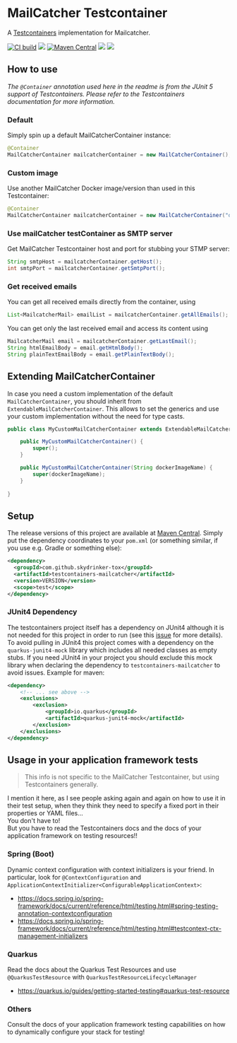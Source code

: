 # MailCatcher Testcontainer

A [Testcontainers](https://www.testcontainers.org/) implementation for Mailcatcher.

[![CI build](https://github.com/skydrinker-tox/testcontainers-mailcatcher/actions/workflows/maven.yml/badge.svg)](https://github.com/skydrinker-tox/testcontainers-mailcatcher/actions/workflows/maven.yml)
[![](https://img.shields.io/github/v/release/skydrinker-tox/testcontainers-mailcatcher?label=Release)](https://github.com/skydrinker-tox/testcontainers-mailcatcher/releases)
[![Maven Central](https://img.shields.io/maven-central/v/io.github.skydrinker-tox/testcontainers-mailcatcher.svg?label=Maven%20Central&color=blue)](https://central.sonatype.com/search?namespace=io.github.skydrinker-tox&name=testcontainers-mailcatcher)
![](https://img.shields.io/github/license/skydrinker-tox/testcontainers-mailcatcher?color=blue)
![](https://img.shields.io/badge/dockage/mailcatcher-0.9.0-blue)

## How to use

_The `@Container` annotation used here in the readme is from the JUnit 5 support of Testcontainers.
Please refer to the Testcontainers documentation for more information._

### Default

Simply spin up a default MailCatcherContainer instance:

```java
@Container
MailCatcherContainer mailcatcherContainer = new MailCatcherContainer();
```

### Custom image

Use another MailCatcher Docker image/version than used in this Testcontainer:

```java
@Container
MailCatcherContainer mailcatcherContainer = new MailCatcherContainer("dockage/mailcatcher:0.9.0");
```

### Use mailCatcher testContainer as SMTP server

Get MailCatcher Testcontainer host and port for stubbing your STMP server:

```java
String smtpHost = mailcatcherContainer.getHost();
int smtpPort = mailcatcherContainer.getSmtpPort();
```

### Get received emails

You can get all received emails directly from the container, using

```java
List<MailcatcherMail> emailList = mailcatcherContainer.getAllEmails();
```

You can get only the last received email and access its content using

```java
MailcatcherMail email = mailcatcherContainer.getLastEmail();
String htmlEmailBody = email.getHtmlBody();
String plainTextEmailBody = email.getPlainTextBody();
```

## Extending MailCatcherContainer

In case you need a custom implementation of the default `MailCatcherContainer`, you should inherit from `ExtendableMailCatcherContainer`. This allows to set the generics and use your custom implementation without the need for type casts.  

```java
public class MyCustomMailCatcherContainer extends ExtendableMailCatcherContainer<MyCustomMailCatcherContainer> {

	public MyCustomMailCatcherContainer() {
		super();
	}

	public MyCustomMailCatcherContainer(String dockerImageName) {
		super(dockerImageName);
	}
	
}
```

## Setup

The release versions of this project are available at [Maven Central](https://search.maven.org/artifact/com.github.skydrinker-tox/testcontainers-mailcatcher).
Simply put the dependency coordinates to your `pom.xml` (or something similar, if you use e.g. Gradle or something else):

```xml
<dependency>
  <groupId>com.github.skydrinker-tox</groupId>
  <artifactId>testcontainers-mailcatcher</artifactId>
  <version>VERSION</version>
  <scope>test</scope>
</dependency>
```

### JUnit4 Dependency

The testcontainers project itself has a dependency on JUnit4 although it is not needed for this project in order to run (see this [issue](https://github.com/testcontainers/testcontainers-java/issues/970) for more details).
To avoid pulling in JUnit4 this project comes with a dependency on the `quarkus-junit4-mock` library which includes all needed classes as empty stubs. If you need JUnit4 in your project you should exclude this mock library
when declaring the dependency to `testcontainers-mailcatcher` to avoid issues. Example for maven:

```xml
<dependency>
    <!-- ... see above -->
    <exclusions>
        <exclusion>
            <groupId>io.quarkus</groupId>
            <artifactId>quarkus-junit4-mock</artifactId>
        </exclusion>
    </exclusions>
</dependency>
```

## Usage in your application framework tests

> This info is not specific to the MailCatcher Testcontainer, but using Testcontainers generally.

I mention it here, as I see people asking again and again on how to use it in their test setup, when they think they need to specify a fixed port in their properties or YAML files...  
You don't have to!  
But you have to read the Testcontainers docs and the docs of your application framework on testing resources!!

### Spring (Boot)

Dynamic context configuration with context initializers is your friend.
In particular, look for `@ContextConfiguration` and `ApplicationContextInitializer<ConfigurableApplicationContext>`:
* https://docs.spring.io/spring-framework/docs/current/reference/html/testing.html#spring-testing-annotation-contextconfiguration
* https://docs.spring.io/spring-framework/docs/current/reference/html/testing.html#testcontext-ctx-management-initializers

### Quarkus

Read the docs about the Quarkus Test Resources and use `@QuarkusTestResource` with `QuarkusTestResourceLifecycleManager`
* https://quarkus.io/guides/getting-started-testing#quarkus-test-resource

### Others

Consult the docs of your application framework testing capabilities on how to dynamically configure your stack for testing!

